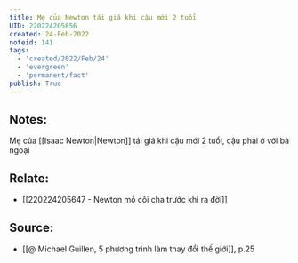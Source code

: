 ```yaml
---
title: Mẹ của Newton tái giá khi cậu mới 2 tuổi
UID: 220224205856
created: 24-Feb-2022
noteid: 141
tags:
  - 'created/2022/Feb/24'
  - 'evergreen'
  - 'permanent/fact'
publish: True
---
```

## Notes:
Mẹ của [[Isaac Newton|Newton]] tái giá khi cậu mới 2 tuổi, cậu phải ở với bà ngoại

## Relate:
- [[220224205647 - Newton mồ côi cha trước khi ra đời]]

## Source:
- [[@ Michael Guillen, 5 phương trình làm thay đổi thế giới]], p.25




